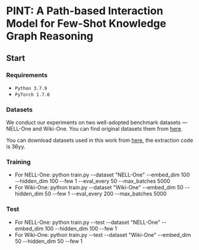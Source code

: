 # PINT: A Path-based Interaction Model for Few-Shot Knowledge Graph Reasoning

## Start

### Requirements
* ``Python 3.7.9 ``
* ``PyTorch 1.7.0``

### Datasets
We conduct our experiments on two well-adopted benchmark datasets — NELL-One and Wiki-One. 
You can find original datasets them from [here](https://github.com/xwhan/One-shot-Relational-Learning).

You can download datasets used in this work from [here](https://pan.baidu.com/s/1ENTGLHQLU9W6m4Eb1XOx1A), the extraction code is 36yy.

### Training
* For NELL-One: python train.py --dataset "NELL-One" --embed_dim 100 --hidden_dim 100 --few 1 --eval_every 50 --max_batches 5000
* For Wiki-One: python train.py --dataset "Wiki-One" --embed_dim 50 --hidden_dim 50 --few 1 --eval_every 200 --max_batches 5000

### Test
* For NELL-One: python train.py --test --dataset "NELL-One" --embed_dim 100 --hidden_dim 100 --few 1
* For Wiki-One: python train.py --test --dataset "Wiki-One" --embed_dim 50 --hidden_dim 50 --few 1

